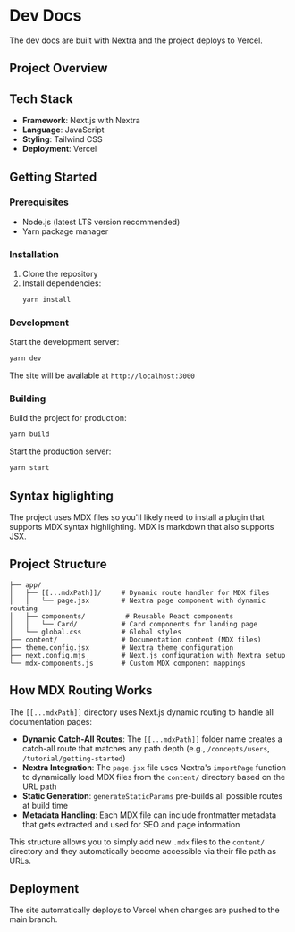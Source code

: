 # Dev Docs

The dev docs are built with Nextra and the project deploys to Vercel.

## Project Overview

## Tech Stack

- **Framework**: Next.js with Nextra
- **Language**: JavaScript
- **Styling**: Tailwind CSS
- **Deployment**: Vercel

## Getting Started

### Prerequisites

- Node.js (latest LTS version recommended)
- Yarn package manager

### Installation

1. Clone the repository
2. Install dependencies:
   ```bash
   yarn install
   ```

### Development

Start the development server:

```bash
yarn dev
```

The site will be available at `http://localhost:3000`

### Building

Build the project for production:

```bash
yarn build
```

Start the production server:

```bash
yarn start
```

## Syntax higlighting

The project uses MDX files so you'll likely need to install a plugin that
supports MDX syntax highlighting. MDX is markdown that also supports JSX.

## Project Structure

```
├── app/
│   ├── [[...mdxPath]]/     # Dynamic route handler for MDX files
│   │   └── page.jsx        # Nextra page component with dynamic routing
│   ├── components/          # Reusable React components
│   │   └── Card/           # Card components for landing page
│   └── global.css          # Global styles
├── content/                # Documentation content (MDX files)
├── theme.config.jsx        # Nextra theme configuration
├── next.config.mjs         # Next.js configuration with Nextra setup
└── mdx-components.js       # Custom MDX component mappings
```

## How MDX Routing Works

The `[[...mdxPath]]` directory uses Next.js dynamic routing to handle all
documentation pages:

- **Dynamic Catch-All Routes**: The `[[...mdxPath]]` folder name creates a
  catch-all route that matches any path depth (e.g., `/concepts/users`,
  `/tutorial/getting-started`)
- **Nextra Integration**: The `page.jsx` file uses Nextra's `importPage`
  function to dynamically load MDX files from the `content/` directory based on
  the URL path
- **Static Generation**: `generateStaticParams` pre-builds all possible routes
  at build time
- **Metadata Handling**: Each MDX file can include frontmatter metadata that
  gets extracted and used for SEO and page information

This structure allows you to simply add new `.mdx` files to the `content/`
directory and they automatically become accessible via their file path as URLs.

## Deployment

The site automatically deploys to Vercel when changes are pushed to the main
branch.
